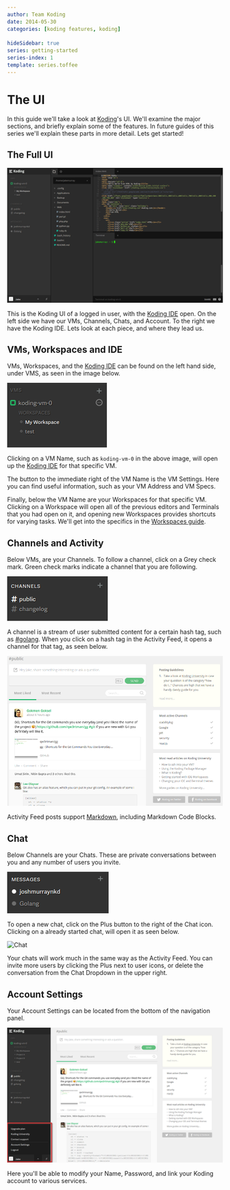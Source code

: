 ```yaml
---
author: Team Koding
date: 2014-05-30
categories: [koding features, koding]

hideSidebar: true
series: getting-started
series-index: 1
template: series.toffee
---
```


# The UI


In this guide we'll take a look at [Koding][koding]'s UI. We'll examine 
the major sections, and briefly explain some of the features. In future 
guides of this series we'll explain these parts in more detail. Lets get 
started!

## The Full UI

![Koding](fullthing.png)

This is the Koding UI of a logged in user, with the [Koding IDE][ide] 
open. On the left side we have our VMs, Channels, Chats, and Account. To 
the right we have the Koding IDE. Lets look at each piece, and where they 
lead us.

## VMs, Workspaces and IDE

VMs, Workspaces, and the [Koding IDE][ide] can be found on the left hand 
side, under VMS, as seen in the image below.

![Virtual Machines](vms.png)

Clicking on a VM Name, such as `koding-vm-0` in the above image, will 
open up the [Koding IDE][ide] for that specific VM.

The button to the immediate right of the VM Name is the VM Settings. Here 
you can find useful information, such as your VM Address and VM Specs.

Finally, below the VM Name are your Workspaces for that specific VM.  
Clicking on a Workspace will open all of the previous editors and 
Terminals that you had open on it, and opening new Workspaces provides 
shortcuts for varying tasks. We'll get into the specifics in the 
[Workspaces guide][workspaces].

## Channels and Activity

Below VMs, are your Channels. To follow a channel, click on a Grey check 
mark. Green check marks indicate a channel that you are following.

![Channels](channels.png)

A channel is a stream of user submitted content for a certain hash tag, 
such as [#golang](http://koding.com/Activity/Topic/golang). When you 
click on a hash tag in the Activity Feed, it opens a channel for that 
tag, as seen below.

![Activity Feed](activity.png)

Activity Feed posts support [Markdown][markdown], including Markdown Code 
Blocks.

## Chat

Below Channels are your Chats. These are private conversations between 
you and any number of users you invite.

![Chats](chats.png)

To open a new chat, click on the Plus button to the right of the Chat 
icon. Clicking on a already started chat, will open it as seen below.

![Chat](chat.png)

Your chats will work much in the same way as the Activity Feed. You can 
invite more users by clicking the Plus next to user icons, or delete the 
conversation from the Chat Dropdown in the upper right.

## Account Settings

Your Account Settings can be located from the bottom of the navigation 
panel.

![Account Settings](account-settings.png)

Here you'll be able to modify your Name, Password, and link your Koding 
account to various services.





[koding]: https:://koding.com
[ide]: https://koding.com
[workspaces]: /guides/getting-started/workspaces
[markdown]: /guides/markdown
